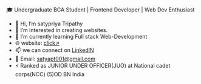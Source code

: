 🎓 Undergraduate BCA Student | Frontend Developer | Web Dev Enthusiast
- 👋 Hi, I’m satypriya Tripathy
- 👀 I’m interested in creating websites.
- 🌱 I’m currently learning Full stack Web-Development
- 🌐 website: [click↗️](https://satyapt001.github.io/Sp_t/)
- 📫 we can connect on  [LinkedIN](https://www.linkedin.com/in/satyapt/)
- 📨 Email: satyapt001@gmail.com
- ⚡ Ranked as JUNIOR UNDER OFFICER(JUO) at National cadet corps(NCC) (5)OD BN India


<!---
Satyapt001/Satyapt001 is a ✨ special ✨ repository because its `README.md` (this file) appears on your GitHub profile.
You can click the Preview link to take a look at your changes.
--->
